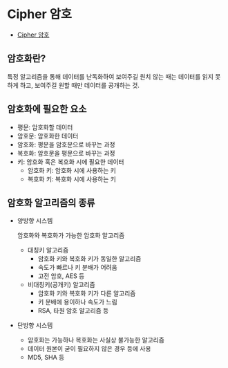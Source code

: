 # **Cipher 암호**

- [Cipher 암호](#cipher-암호)

## **암호화란?**

특정 알고리즘을 통해 데이터를 난독화하여 보여주길 원치 않는 때는 데이터를 읽지 못하게 하고, 보여주길 원할 때만 데이터를 공개하는 것.

## 암호화에 필요한 요소

- 평문: 암호화할 데이터
- 암호문: 암호화한 데이터
- 암호화: 평문을 암호문으로 바꾸는 과정
- 복호화: 암호문을 평문으로 바꾸는 과정
- 키: 암호화 혹은 복호화 시에 필요한 데이터
    - 암호화 키: 암호화 시에 사용하는 키
    - 복호화 키: 복호화 시에 사용하는 키

## 암호화 알고리즘의 종류

- 양방향 시스템
    
    암호화와 복호화가 가능한 암호화 알고리즘
    
    - 대칭키 알고리즘
        - 암호화 키와 복호화 키가 동일한 알고리즘
        - 속도가 빠르나 키 분배가 어려움
        - 고전 암호, AES 등
    - 비대칭키(공개키) 알고리즘
        - 암호화 키와 복호화 키가 다른 알고리즘
        - 키 분배에 용이하나 속도가 느림
        - RSA, 타원 암호 알고리즘 등
- 단방향 시스템
    - 암호화는 가능하나 복호화는 사실상 불가능한 알고리즘
    - 데이터 원본이 굳이 필요하지 않은 경우 등에 사용
    - MD5, SHA 등
